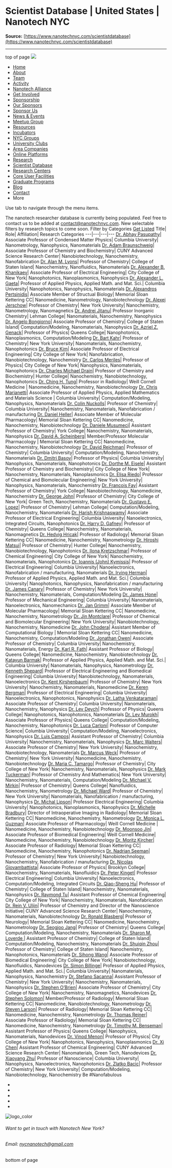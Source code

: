# Scientist Database | United States | Nanotech NYC

**Source:** [https://www.nanotechnyc.com/scientistdatabase](https://www.nanotechnyc.com/scientistdatabase)

---

top of page
[![](https://static.wixstatic.com/media/08758d_7d20c73eab55413cb85b9725de9dddc7~/v1/fill/w_160,h_44,al_c,q_85,usm_0.66_1.00_0.01,enc_avif,quality_auto/)](https://www.nanotechnyc.com)
* [Home](https://www.nanotechnyc.com)
* [About](https://www.nanotechnyc.com/about)
* [Team](https://www.nanotechnyc.com/team)
* [Activity](https://www.nanotechnyc.com/activity)
* [Nanotech Alliance](https://www.nanotechnyc.com/nanotech-alliance)
* [Get Involved](https://www.nanotechnyc.com/get-involved)
* [Sponsorship](https://www.nanotechnyc.com/copy-of-sponsorship)
* [Our Sponsors](https://www.nanotechnyc.com/copy-of-our-sponsors)
* [Sponsor Us](https://www.nanotechnyc.com/sponsor)
* [News & Events](https://www.nanotechnyc.com/newsevents)
* [Meetup Group](https://www.nanotechnyc.com/meetup-group)
* [Resources](https://www.nanotechnyc.com/resources)
* [Incubators](https://www.nanotechnyc.com/incubators)
* [NYC Groups](https://www.nanotechnyc.com/nyc-groups)
* [University Clubs](https://www.nanotechnyc.com/university-clubs)
* [Area Companies](https://www.nanotechnyc.com/nyc-area-companies)
* [Online Platforms](https://www.nanotechnyc.com/online-platforms)
* [Research](https://www.nanotechnyc.com/nyc-research)
* [Scientist Database](https://www.nanotechnyc.com/scientistdatabase)
* [Research Centers](https://www.nanotechnyc.com/research-centers)
* [Core User Facilities](https://www.nanotechnyc.com/coreuserfacilities)
* [Graduate Programs](https://www.nanotechnyc.com/graduateprograms)
* [Blog](https://www.nanotechnyc.com/blog)
* [Contact](https://www.nanotechnyc.com/contact)
* More

Use tab to navigate through the menu items.

The nanotech researcher database is currently being populated. Feel free to contact us to be added at 
contact@nanotechnyc.com. New selectable filters by research topics to come soon. 
Filter by Categories
[Get Listed](https://www.nanotechnyc.com/get-listed)
Title| Role| Affiliation| Research Categories 
---|---|---|--- 
[Dr. Abhay Pasupathy](https://www.nanotechnyc.com/Researcher-List2/dr.-abhay-pasupathy)| Associate Professor of Condensed Matter Physics| Columbia University| Nanometrology, Nanophysics, Nanomaterials 
[Dr. Adam Braunschweig](https://www.nanotechnyc.com/Researcher-List2/dr.-adam-braunschweig)| Associate Professor of Chemistry and Biochemistry| CUNY Advanced Science Research Center| Nanobiotechnology, Nanochemistry, Nanofabrication 
[Dr. Alan M. Lyons](https://www.nanotechnyc.com/Researcher-List2/dr.-alan-m.-lyons)| Professor of Chemistry| College of Staten Island| Nanochemistry, Nanofluidics, Nanomaterials 
[Dr. Alexander B. Khanikaev](https://www.nanotechnyc.com/Researcher-List2/dr.-alexander-b.-khanikaev)| Associate Professor of Electrical Engineering| City College of New York| Nanophotonics, Nanoplasmonics, Nanophysics 
[Dr. Alexander L. Gaeta](https://www.nanotechnyc.com/Researcher-List2/dr.-alexander-l.-gaeta)| Professor of Applied Physics, Applied Math. and Mat. Sci.| Columbia University| Nanophotonics, Nanophysics, Nanomaterials 
[Dr. Alexandros Pertsinidis](https://www.nanotechnyc.com/Researcher-List2/dr.-alexandros-pertsinidis)| Associate Member of Structual Biology| Memorial Sloan Kettering CC| Nanomedicine, Nanometrology, Nanobiotechnology 
[Dr. Alexej Jerschow](https://www.nanotechnyc.com/Researcher-List2/dr.-alexej-jerschow)| Professor of Chemistry| New York University| Nanochemistry, Nanometrology, Nanomagnetics 
[Dr. Andrei Jitanu](https://www.nanotechnyc.com/Researcher-List2/dr.-andrei-jitanu)| Professor Inorganic Chemistry| Lehman College| Nanomaterials, Nanochemistry, Nanophysics 
[Dr. Angelo Bongiorno](https://www.nanotechnyc.com/Researcher-List2/dr.-angelo-bongiorno)| Associate Professor of Chemistry| College of Staten Island| Computation/Modeling, Nanomaterials, Nanophysics 
[Dr. Azriel Z. Genack](https://www.nanotechnyc.com/Researcher-List2/dr.-azriel-z.-genack)| Professor of Physics| Queens College| Nanophotonics, Nanoplasmonics, Computation/Modeling 
[Dr. Bart Kahr](https://www.nanotechnyc.com/Researcher-List2/dr.-bart-kahr)| Professor of Chemistry| New York University| Nanomaterials, Nanochemistry, Nanophotonics 
[Dr. Bruce Kim](https://www.nanotechnyc.com/Researcher-List2/dr.-bruce-kim)| Associate Professor of Electrical Engineering| City College of New York| Nanofabrication, Nanobiotechnology, Nanochemistry 
[Dr. Carlos Meriles](https://www.nanotechnyc.com/Researcher-List2/dr.-carlos-meriles)| Professor of Physics| City College of New York| Nanophysics, Nanomaterials, Nanophotonics 
[Dr. Charles Michael Drain](https://www.nanotechnyc.com/Researcher-List2/dr.-charles-michael-drain)| Professor of Chemistry and Biochemistry| Hunter College| Nanochemistry, Nanobiotechnology, Nanophotonics 
[Dr. Ching H. Tung](https://www.nanotechnyc.com/Researcher-List2/dr.-ching-h.-tung)| Professor in Radiology| Weill Cornell Medicine | Nanomedicine, Nanochemistry, Nanobiotechnology 
[Dr. Chris Marianetti](https://www.nanotechnyc.com/Researcher-List2/dr.-chris-marianetti)| Associate Professor of Applied Physics, Applied Mathematics and Materials Science | Columbia University| Computation/Modeling, Nanophysics, Nanomaterials 
[Dr. Colin Nuckolls](https://www.nanotechnyc.com/Researcher-List2/dr.-colin-nuckolls)| Professor of Chemistry| Columbia University| Nanochemistry, Nanomaterials, Nanofabrication / manufacturing 
[Dr. Daniel Heller](https://www.nanotechnyc.com/Researcher-List2/dr.-daniel-heller)| Associate Member of Molecular Pharmacology| Memorial Sloan Kettering CC| Nanomedicine, Nanochemistry, Nanobiotechnology 
[Dr. Daniele Musumeci](https://www.nanotechnyc.com/Researcher-List2/dr.-daniele-musumeci)| Assistant Professor of Chemistry| York College| Nanochemistry, Nanomaterials, Nanophysics 
[Dr. David A. Scheinberg](https://www.nanotechnyc.com/Researcher-List2/dr.-david-a.-scheinberg)| Member/Professor Molecular Pharmacology | Memorial Sloan Kettering CC| Nanomedicine, Nanochemistry, Nanobiotechnology 
[Dr. David Reichman](https://www.nanotechnyc.com/Researcher-List2/dr.-david-reichman)| Professor of Chemistry| Columbia University| Computation/Modeling, Nanochemistry, Nanomaterials 
[Dr. Dmitri Basov](https://www.nanotechnyc.com/Researcher-List2/dr.-dmitri-basov)| Professor of Physics| Columbia University| Nanophysics, Nanomaterials, Nanophotonics 
[Dr. Dorthe M. Eisele](https://www.nanotechnyc.com/Researcher-List2/dr.-dorthe-m.-eisele)| Assistant Professor of Chemistry and Biochemistry| City College of New York| Nanochemistry, Nanomaterials, Nanoplasmonics 
[Dr. Elisa Riedo](https://www.nanotechnyc.com/Researcher-List2/dr.-elisa-riedo)| Professor of Chemical and Biomolecular Engineering| New York University| Nanophysics, Nanomaterials, Nanochemistry 
[Dr. Francois Fay](https://www.nanotechnyc.com/Researcher-List2/dr.-francois-fay)| Assistant Professor of Chemistry| York College| Nanobiotechnology, Nanomedicine, Nanochemistry 
[Dr. George John](https://www.nanotechnyc.com/Researcher-List2/dr.-george-john)| Professor of Chemistry| City College of New York| Green Tech, Nanochemistry, Nanomaterials 
[Dr. Gustavo E. Lopez](https://www.nanotechnyc.com/Researcher-List2/dr.-gustavo-e.-lopez)| Professor of Chemistry| Lehman College| Computation/Modeling, Nanochemistry, Nanomaterials 
[Dr. Harish Krishnaswamy](https://www.nanotechnyc.com/Researcher-List2/dr.-harish-krishnaswamy)| Associate Professor of Electrical Engineering| Columbia University| Nanoelectronics, Integrated Circuits, Nanophotonics 
[Dr. Harry D. Gafney](https://www.nanotechnyc.com/Researcher-List2/dr.-harry-d.-gafney)| Professor of Chemistry| Queens College| Nanochemistry, Nanomaterials, Nanomagnetics 
[Dr. Hedvig Hricak](https://www.nanotechnyc.com/Researcher-List2/dr.-hedvig-hricak)| Professor of Radiology| Memorial Sloan Kettering CC| Nanomedicine, Nanochemistry, Nanometrology 
[Dr. Hiroshi Matsui](https://www.nanotechnyc.com/Researcher-List2/dr.-hiroshi-matsui)| Professor of Chemistry| Hunter College| Nanochemistry, Nanobiotechnology, Nanophotonics 
[Dr. Ilona Kretzschmar](https://www.nanotechnyc.com/Researcher-List2/dr.-ilona-kretzschmar)| Professor of Chemical Engineering| City College of New York| Nanochemistry, Nanomaterials, Nanophotonics 
[Dr. Ioannis (John) Kymissis](https://www.nanotechnyc.com/Researcher-List2/dr.-ioannis-\(john\)-kymissis)| Professor of Electrical Engineering| Columbia University| Nanoelectronics, Nanofabrication / manufacturing, Nanomaterials 
[Dr. Irving Herman](https://www.nanotechnyc.com/Researcher-List2/dr.-irving-herman)| Professor of Applied Physics, Applied Math. and Mat. Sci.| Columbia University| Nanophotonics, Nanophysics, Nanofabrication / manufacturing 
[Dr. James Canary](https://www.nanotechnyc.com/Researcher-List2/dr.-james-canary)| Professor of Chemistry| New York University| Nanochemistry, Nanomaterials, Computation/Modeling 
[Dr. James Hone](https://www.nanotechnyc.com/Researcher-List2/dr.-james-hone)| Professor of Mechanical Engineering| Columbia University| Nanomaterials, Nanoelectronics, Nanomechanics 
[Dr. Jan Grimm](https://www.nanotechnyc.com/Researcher-List2/dr.-jan-grimm)| Associate Member of Molecular Pharmacology| Memorial Sloan Kettering CC| Nanomedicine, Nanochemistry, Nanometrology 
[Dr. Jin Montclare](https://www.nanotechnyc.com/Researcher-List2/dr.-jin-montclare)| Professor of Chemical and Biomolecular Engineering| New York University| Nanobiotechnology, Nanochemistry, Nanomedicine 
[Dr. John Chodera](https://www.nanotechnyc.com/Researcher-List2/dr.-john-chodera)| Assistant Member of Computational Biology | Memorial Sloan Kettering CC| Nanomedicine, Nanochemistry, Computation/Modeling 
[Dr. Jonathan Owen](https://www.nanotechnyc.com/Researcher-List2/dr.-jonathan-owen)| Associate Professor of Chemistry| Columbia University| Nanochemistry, Nanomaterials, Energy 
[Dr. Karl R. Fath](https://www.nanotechnyc.com/Researcher-List2/dr.-karl-r.-fath)| Assistant Professor of Biology| Queens College| Nanomedicine, Nanochemistry, Nanobiotechnology 
[Dr. Katayun Barmak](https://www.nanotechnyc.com/Researcher-List2/dr.-katayun-barmak)| Professor of Applied Physics, Applied Math. and Mat. Sci.| Columbia University| Nanomaterials, Nanophysics, Nanometrology 
[Dr. Kenneth Shepard](https://www.nanotechnyc.com/Researcher-List2/dr.-kenneth-shepard)| Professor of Electrical Engineering and Biomedical Engineering| Columbia University| Nanobiotechnology, Nanomaterials, Nanoelectronics 
[Dr. Kent Kirshenbaum](https://www.nanotechnyc.com/Researcher-List2/dr.-kent-kirshenbaum)| Professor of Chemistry| New York University| Nanochemistry, Nanomaterials, Nanomedicine 
[Dr. Keren Bergman](https://www.nanotechnyc.com/Researcher-List2/dr.-keren-bergman)| Professor of Electrical Engineering| Columbia University| Nanoelectronics, Nanophotonics, Nanophysics 
[Dr. Latha Venkataraman](https://www.nanotechnyc.com/Researcher-List2/dr.-latha-venkataraman)| Associate Professor of Chemistry| Columbia University| Nanomaterials, Nanochemistry, Nanophysics 
[Dr. Lev Deych](https://www.nanotechnyc.com/Researcher-List2/dr.-lev-deych)| Professor of Physics| Queens College| Nanophotonics, Nanophotonics, Nanomaterials 
[Dr. Lev Murokh](https://www.nanotechnyc.com/Researcher-List2/dr.-lev-murokh)| Associate Professor of Physics| Queens College| Computation/Modeling, Nanochemistry, Nanophotonics 
[Dr. Luca Carloni](https://www.nanotechnyc.com/Researcher-List2/dr.-luca-carloni)| Professor of Computer Science| Columbia University| Computation/Modeling, Nanoelectronics, Nanophysics 
[Dr. Luis Campos](https://www.nanotechnyc.com/Researcher-List2/dr.-luis-campos)| Assistant Professor of Chemistry| Columbia University| Nanochemistry, Nanomaterials, Nanophysics 
[Dr. Marc Walters](https://www.nanotechnyc.com/Researcher-List2/dr.-marc-walters)| Associate Professor of Chemistry| New York University| Nanochemistry, Nanobiotechnology, Nanomaterials 
[Dr. Marcus Weck](https://www.nanotechnyc.com/Researcher-List2/dr.-marcus-weck)| Professor of Chemistry| New York University| Nanomedicine, Nanochemistry, Nanobiotechnology 
[Dr. Maria C. Tamargo](https://www.nanotechnyc.com/Researcher-List2/dr.-maria-c.-tamargo)| Professor of Chemistry| City College of New York| Nanochemistry, Nanomaterials, Nanophysics 
[Dr. Mark Tuckerman](https://www.nanotechnyc.com/Researcher-List2/dr.-mark-tuckerman)| Professor of Chemistry And Mathematics| New York University| Nanochemistry, Nanomaterials, Computation/Modeling 
[Dr. Michael V. Mirkin](https://www.nanotechnyc.com/Researcher-List2/dr.-michael-v.-mirkin)| Professor of Chemistry| Queens College| Nanofluidics, Nanochemistry, Nanometrology 
[Dr. Michael Ward](https://www.nanotechnyc.com/Researcher-List2/dr.-michael-ward)| Professor of Chemistry| New York University| Nanomaterials, Nanofabrication / manufacturing, Nanophysics 
[Dr. Michal Lipson](https://www.nanotechnyc.com/Researcher-List2/dr.-michal-lipson)| Professor Electrical Engineering| Columbia University| Nanophotonics, Nanoplasmonics, Nanophysics 
[Dr. Michelle Bradbury](https://www.nanotechnyc.com/Researcher-List2/dr.-michelle-bradbury)| Director of Intraoperative Imaging in Radiology| Memorial Sloan Kettering CC| Nanomedicine, Nanochemistry, Nanometrology 
[Dr. Monica L. Guzman](https://www.nanotechnyc.com/Researcher-List2/dr.-monica-l.-guzman)| Associate Professor of Pharmacology| Weill Cornell Medicine | Nanomedicine, Nanochemistry, Nanobiotechnology 
[Dr. Moonsoo Jin](https://www.nanotechnyc.com/Researcher-List2/dr.-moonsoo-jin)| Associate Professor of Biomedical Engineering| Weill Cornell Medicine| Nanomedicine, Nanochemistry, Nanobiotechnology 
[Dr. Moritz Kircher](https://www.nanotechnyc.com/Researcher-List2/dr.-moritz-kircher)| Associate Professor of Radiology| Memorial Sloan Kettering CC| Nanomedicine, Nanochemistry, Nanophotonics 
[Dr. Nadrian Seeman](https://www.nanotechnyc.com/Researcher-List2/dr.-nadrian-seeman)| Professor of Chemistry| New York University| Nanobiotechnology, Nanochemistry, Nanofabrication / manufacturing 
[Dr. Nicolas Giovambattista](https://www.nanotechnyc.com/Researcher-List2/dr.-nicolas-giovambattista)| Associate Professor of Physics| Brooklyn College| Nanochemistry, Nanomaterials, Nanofluidics 
[Dr. Peter Kinget](https://www.nanotechnyc.com/Researcher-List2/dr.-peter-kinget)| Professor Electrical Engineering| Columbia University| Nanoelectronics, Computation/Modeling, Integrated Circuits 
[Dr. Qiao-Sheng Hu](https://www.nanotechnyc.com/Researcher-List2/dr.-qiao-sheng-hu)| Professor of Chemistry| College of Staten Island| Nanochemistry, Nanomaterials, Nanophysics 
[Dr. Raymond Tu](https://www.nanotechnyc.com/Researcher-List2/dr.-raymond-tu)| Assistant Professor of Chemical Engineering| City College of New York| Nanochemistry, Nanomaterials, Nanofabrication 
[Dr. Rein V. Ulijn](https://www.nanotechnyc.com/Researcher-List2/dr.-rein-v.-ulijn)| Professor of Chemistry and Director of the Nanoscience Initiative| CUNY Advanced Science Research Center| Nanochemistry, Nanomaterials, Nanobiotechnology 
[Dr. Ronald Blasberg](https://www.nanotechnyc.com/Researcher-List2/dr.-ronald-blasberg)| Professor of Neurology| Memorial Sloan Kettering CC| Nanomedicine, Nanochemistry, Nanometrology 
[Dr. Seogjoo Jang](https://www.nanotechnyc.com/Researcher-List2/dr.-seogjoo-jang)| Professor of Chemistry| Queens College| Computation/Modeling, Nanochemistry, Nanomaterials 
[Dr. Sharon M. Loverde ](https://www.nanotechnyc.com/Researcher-List2/dr.-sharon-m.-loverde-)| Assistant Professor of Chemistry| College of Staten Island| Computation/Modeling, Nanochemistry, Nanomaterials 
[Dr. Shuiqin Zhou](https://www.nanotechnyc.com/Researcher-List2/dr.-shuiqin-zhou)| Professor of Chemistry| College of Staten Island| Nanochemistry, Nanophotonics, Nanomaterials 
[Dr. Sihong Wang](https://www.nanotechnyc.com/Researcher-List2/dr.-sihong-wang)| Associate Professor of Biomedical Engineering| City College of New York| Nanobiotechnology, Nanofluidics, Nanodevices 
[Dr. Simon Billinge](https://www.nanotechnyc.com/Researcher-List2/dr.-simon-billinge)| Professor of Applied Physics, Applied Math. and Mat. Sci.| Columbia University| Nanomaterials, Nanophysics, Nanochemistry 
[Dr. Stefano Sacanna](https://www.nanotechnyc.com/Researcher-List2/dr.-stefano-sacanna)| Assistant Professor of Chemistry| New York University| Nanochemistry, Nanomaterials, Nanophysics 
[Dr. Stephen O’Brien](https://www.nanotechnyc.com/Researcher-List2/dr.-stephen-o%E2%80%99brien)| Associate Professor of Chemistry| City College of New York| Nanochemistry, Nanomagnetics, Nanodevices 
[Dr. Stephen Solomon](https://www.nanotechnyc.com/Researcher-List2/dr.-stephen-solomon)| Member/Professor of Radiology| Memorial Sloan Kettering CC| Nanomedicine, Nanobiotechnology, Nanometrology 
[Dr. Steven Larson](https://www.nanotechnyc.com/Researcher-List2/dr.-steven-larson)| Professor of Radiology| Memorial Sloan Kettering CC| Nanomedicine, Nanochemistry, Nanometrology 
[Dr. Thomas Reiner](https://www.nanotechnyc.com/Researcher-List2/dr.-thomas-reiner)| Associate Professor of Radiology| Memorial Sloan Kettering CC| Nanomedicine, Nanochemistry, Nanometrology 
[Dr. Timothy M. Benseman](https://www.nanotechnyc.com/Researcher-List2/dr.-timothy-m.-benseman)| Assistant Professor of Physics| Queens College| Nanophysics, Nanomaterials, Nanodevices 
[Dr. Vinod Menon](https://www.nanotechnyc.com/Researcher-List2/dr.-vinod-menon)| Professor of Physics| City College of New York| Nanophotonics, Nanophysics, Nanoplasmonics 
[Dr. Xi Chen](https://www.nanotechnyc.com/Researcher-List2/dr.-xi-chen)| Assistant Professor of Chemical Engineering| CUNY Advanced Science Research Center| Nanomaterials, Green Tech, Nanodevices 
[Dr. Xiaoyang Zhu](https://www.nanotechnyc.com/Researcher-List2/dr.-xiaoyang-zhu)| Professor of Nanoscience| Columbia University| Nanophysics, Nanoelectronics, Nanophotonics 
[Dr. Zlatko Bacic](https://www.nanotechnyc.com/Researcher-List2/dr.-zlatko-bacic)| Professor of Chemistry| New York University| Computation/Modeling, Nanobiotechnology, Nanochemistry 
Be #Nanofabulous 
* [](https://twitter.com/NanotechNyc)
* [](https://www.instagram.com/nanotechnyc/)
* [](https://www.facebook.com/nanotechnyc)
* [](https://www.linkedin.com/groups/8780846/)
* [](https://www.eventbrite.com/cc/nanotech-nyc-meetups-424319)

![logo_color ](https://static.wixstatic.com/media/08758d_c84849ec3f6a4cf69d3dee3ba6a67d0d~/v1/fill/w_101,h_51,al_c,q_85,usm_0.66_1.00_0.01,blur_3,enc_avif,quality_auto/logo_color%)
###### Want to get in touch with Nanotech New York?
###### Email: nycnanotech@gmail.com
bottom of page